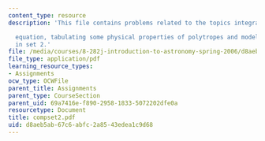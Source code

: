 ```yaml
---
content_type: resource
description: 'This file contains problems related to the topics integrating the LaneEmden

  equation, tabulating some physical properties of polytropes and model of the Sun
  in set 2.'
file: /media/courses/8-282j-introduction-to-astronomy-spring-2006/d8aeb5ab67c6abfc2a8543edea1c9d68_compset2.pdf
file_type: application/pdf
learning_resource_types:
- Assignments
ocw_type: OCWFile
parent_title: Assignments
parent_type: CourseSection
parent_uid: 69a7416e-f890-2958-1833-5072202dfe0a
resourcetype: Document
title: compset2.pdf
uid: d8aeb5ab-67c6-abfc-2a85-43edea1c9d68
---
```

